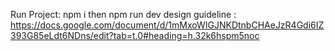 Run Project: npm i then npm run dev 
design guideline : https://docs.google.com/document/d/1mMxoWIGJNKDtnbCHAeJzR4Gdi6IZ393G85eLdt6NDns/edit?tab=t.0#heading=h.32k6hspm5noc
